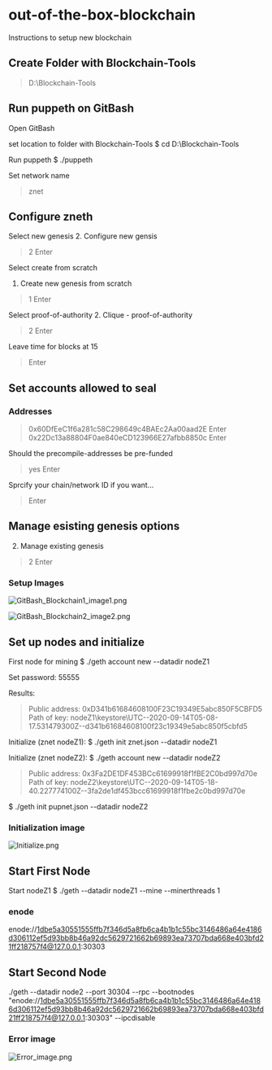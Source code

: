 # out-of-the-box-blockchain
Instructions to setup new blockchain

## Create Folder with Blockchain-Tools

> D:\Blockchain-Tools

## Run puppeth on GitBash

Open GitBash

set location to folder with Blockchain-Tools
$ cd D:\Blockchain-Tools

Run puppeth
$ ./puppeth

Set network name
> znet

## Configure zneth

Select new genesis
2. Configure new gensis
> 2
> Enter

Select create from scratch
1. Create new genesis from scratch
> 1
> Enter

Select proof-of-authority
2. Clique - proof-of-authority
> 2
> Enter

Leave time for blocks at 15
>
> Enter

## Set accounts allowed to seal

### Addresses
> 0x60DfEeC1f6a281c58C298649c4BAEc2Aa00aad2E
> Enter
> 0x22Dc13a88804F0ae840eCD123966E27afbb8850c
> Enter

Should the precompile-addresses be pre-funded
> yes
> Enter

Sprcify your chain/network ID if you want...
>
> Enter

## Manage esisting genesis options
2. Manage existing genesis
> 2
> Enter

### Setup Images

![GitBash_Blockchain1_image1.png](images/GitBash_Blockchain_image1.png)

![GitBash_Blockchain2_image2.png](images/GitBash_Blockchain_image2.png)

## Set up nodes and initialize

First node for mining
$ ./geth account new --datadir nodeZ1

Set password: 55555

Results:
> Public address: 0xD341b61684608100F23C19349E5abc850F5CBFD5
> Path of key: nodeZ1\keystore\UTC--2020-09-14T05-08-17.531479300Z--d341b61684608100f23c19349e5abc850f5cbfd5

Initialize (znet nodeZ1):
$ ./geth init znet.json --datadir nodeZ1

Initialize (znet nodeZ2):
$ ./geth account new --datadir nodeZ2
> Public address: 0x3Fa2DE1DF453BCc61699918f1fBE2C0bd997d70e
> Path of key: nodeZ2\keystore\UTC--2020-09-14T05-18-40.227774100Z--3fa2de1df453bcc61699918f1fbe2c0bd997d70e

$ ./geth init pupnet.json --datadir nodeZ2

### Initialization image

![Initialize.png](images/Initialize.png)

## Start First Node

Start nodeZ1
$ ./geth --datadir nodeZ1 --mine --minerthreads 1

### enode
enode://1dbe5a30551555ffb7f346d5a8fb6ca4b1b1c55bc3146486a64e4186d306112ef5d93bb8b46a92dc5629721662b69893ea73707bda668e403bfd21ff218757f4@127.0.0.1:30303

## Start Second Node
./geth --datadir node2 --port 30304 --rpc --bootnodes "enode://1dbe5a30551555ffb7f346d5a8fb6ca4b1b1c55bc3146486a64e4186d306112ef5d93bb8b46a92dc5629721662b69893ea73707bda668e403bfd21ff218757f4@127.0.0.1:30303" --ipcdisable

### Error image
![Error_image.png](images/Error_image.png)

